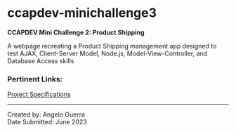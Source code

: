 # ccapdev-minichallenge3
**CCAPDEV Mini Challenge 2: Product Shipping**

A webpage recreating a Product Shipping management app designed to test AJAX, Client-Server Model, Node.js, Model-View-Controller, and Database Access skills

### Pertinent Links:
[Project Specifications]()<br>

---

Created by: Angelo Guerra<br>
Date Submitted: June 2023
